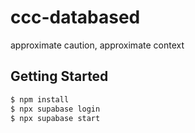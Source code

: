 # ccc-databased
approximate caution, approximate context

## Getting Started

```sh
$ npm install
$ npx supabase login
$ npx supabase start
```
